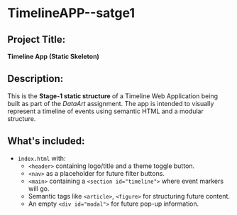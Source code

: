 # TimelineAPP--satge1

## Project Title:
**Timeline App (Static Skeleton)**

## Description:
This is the **Stage-1 static structure** of a Timeline Web Application being built as part of the *DataArt* assignment. The app is intended to visually represent a timeline of events using semantic HTML and a modular structure.

## What's included:

- `index.html` with:
  - `<header>` containing logo/title and a theme toggle button.
  - `<nav>` as a placeholder for future filter buttons.
  - `<main>` containing a `<section id="timeline">` where event markers will go.
  - Semantic tags like `<article>`, `<figure>` for structuring future content.
  - An empty `<div id="modal">` for future pop-up information.


